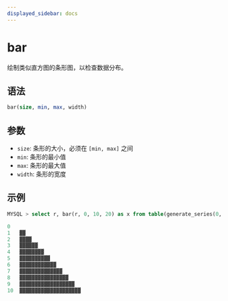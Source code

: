 ```yaml
---
displayed_sidebar: docs
---
```


# bar

绘制类似直方图的条形图，以检查数据分布。

## 语法

```SQL
bar(size, min, max, width) 
```

## 参数

- `size`: 条形的大小，必须在 `[min, max]` 之间
- `min`: 条形的最小值
- `max`: 条形的最大值
- `width`: 条形的宽度

## 示例

```SQL
MYSQL > select r, bar(r, 0, 10, 20) as x from table(generate_series(0, 10)) as s(r);

0	
1	▓▓
2	▓▓▓▓
3	▓▓▓▓▓▓
4	▓▓▓▓▓▓▓▓
5	▓▓▓▓▓▓▓▓▓▓
6	▓▓▓▓▓▓▓▓▓▓▓▓
7	▓▓▓▓▓▓▓▓▓▓▓▓▓▓
8	▓▓▓▓▓▓▓▓▓▓▓▓▓▓▓▓
9	▓▓▓▓▓▓▓▓▓▓▓▓▓▓▓▓▓▓
10	▓▓▓▓▓▓▓▓▓▓▓▓▓▓▓▓▓▓▓▓

```
